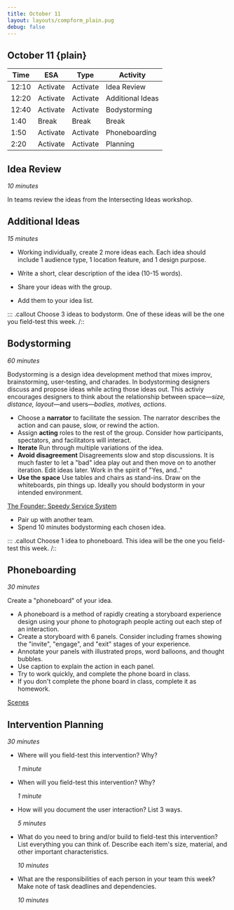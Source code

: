 ```yaml
---
title: October 11
layout: layouts/compform_plain.pug
debug: false
---
```


## October 11 {plain}

| Time  | ESA      | Type     | Activity         |
| ----- | -------- | -------- | ---------------- |
| 12:10 | Activate | Activate | Idea Review      |
| 12:20 | Activate | Activate | Additional Ideas |
| 12:40 | Activate | Activate | Bodystorming     |
| 1:40  | Break    | Break    | Break            |
| 1:50  | Activate | Activate | Phoneboarding    |
| 2:20  | Activate | Activate | Planning         |


## Idea Review
*10 minutes*

In teams review the ideas from the Intersecting Ideas workshop. 

## Additional Ideas
*15 minutes*

- Working individually, create 2 more ideas each. Each idea should include 1 audience type, 1 location feature, and 1 design purpose. 

- Write a short, clear description of the idea (10-15 words). 

- Share your ideas with the group.

- Add them to your idea list.


::: .callout
Choose 3 ideas to bodystorm.
One of these ideas will be the one you field-test this week.
/::

## Bodystorming
*60 minutes*

Bodystorming is a design idea development method that mixes improv, brainstorming, user-testing, and charades. In bodystorming designers discuss and propose ideas while acting those ideas out. This activiy encourages designers to think about the relationship between space—*size, distance, layout*—and users—*bodies, motives, actions*.

- Choose a **narrator** to facilitate the session. The narrator describes the action and can pause, slow, or rewind the action.
- Assign **acting** roles to the rest of the group. Consider how participants, spectators, and facilitators will interact.
- **Iterate** Run through multiple variations of the idea.
- **Avoid disagreement** Disagreements slow and stop discussions. It is much faster to let a "bad" idea play out and then move on to another iteration. Edit ideas later. Work in the spirit of "Yes, and.."
- **Use the space** Use tables and chairs as stand-ins. Draw on the whiteboards, pin things up. Ideally you should bodystorm in your intended environment.


[The Founder: Speedy Service System](https://www.youtube.com/watch?v=jTageuhPfAM)

- Pair up with another team. 
- Spend 10 minutes bodystorming each chosen idea.

::: .callout
Choose 1 idea to phoneboard.
This idea will be the one you field-test this week.
/::

## Phoneboarding
*30 minutes*

Create a "phoneboard" of your idea.
- A phoneboard is a method of rapidly creating a storyboard experience design using your phone to photograph people acting out each step of an interaction.
- Create a storyboard with 6 panels. Consider including frames showing the "invite", "engage", and "exit" stages of your experience.
- Annotate your panels with illustrated props, word balloons, and thought bubbles.
- Use caption to explain the action in each panel.
- Try to work quickly, and complete the phone board in class.
- If you don't complete the phone board in class, complete it as homework.

[Scenes](https://experience.sap.com/skillup/scenes-new-method-tool-create-storyboards/)

## Intervention Planning
*30 minutes*

- Where will you field-test this intervention? Why?
  
  *1 minute*
- When will you field-test this intervention? Why?
  
  *1 minute*
- How will you document the user interaction? List 3 ways.
  
  *5 minutes*
- What do you need to bring and/or build to field-test this intervention? 
  List everything you can think of. Describe each item's size, material, and other important characteristics.
  
  *10 minutes*
- What are the responsibilities of each person in your team this week? Make note of task deadlines and dependencies.
  
  *10 minutes*




